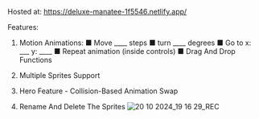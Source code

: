 Hosted at:
https://deluxe-manatee-1f5546.netlify.app/

Features:
1. Motion Animations:
■ Move ____ steps
■ turn ____ degrees
■ Go to x: ___ y: ____
■ Repeat animation (inside controls)
■ Drag And Drop Functions

2. Multiple Sprites Support

3. Hero Feature - Collision-Based Animation Swap

4. Rename And Delete The Sprites
![20 10 2024_19 16 29_REC](https://github.com/user-attachments/assets/803d5b69-5164-495a-b942-08b4aad8bc51)
